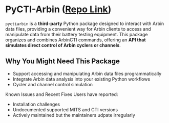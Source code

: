 # PyCTI-Arbin ([Repo Link](https://github.com/BatteryDataAlliance/pyctiarbin/tree/main))
`pyctiarbin` is a **third-party** Python package designed to interact with Arbin data files, 
providing a convenient way for Arbin clients to access and manipulate data from their battery testing equipment. 
This package organizes and combines ArbinCTI commands, offering an **API that simulates direct control of Arbin cyclers or channels**.

## Why You Might Need This Package
- Support accessing and manipulating Arbin data files programmatically
- Integrate Arbin data analysis into your existing Python workflows
- Cycler and channel control simulation

Known Issues and Recent Fixes
Users have reported:
- Installation challenges
- Undocumented supported MITS and CTI versions
- Actively maintained but the maintainers udpate irregularly
